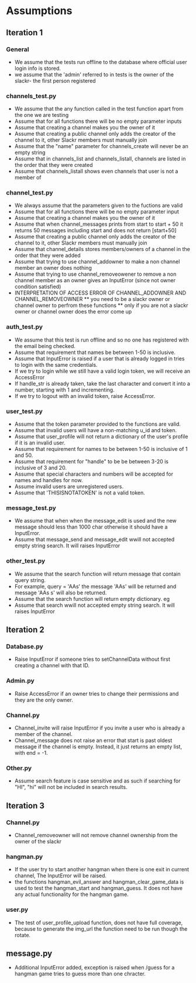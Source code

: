# Assumptions

## Iteration 1

### General

* We assume that the tests run offline to the database where official user login info is stored.
* we assume that the 'admin' referred to in tests is the owner of the slackr- the first person registered

### channels_test.py

* We assume that the any function called in the test function apart from the one we are testing 
* Assume that for all functions there will be no empty parameter inputs
* Assume that creating a channel makes you the owner of it
* Assume that creating a public channel only adds the creator of the channel to it, other Slackr members must manually join
* Assume that the "name" parameter for channels_create will never be an empty string
* Assume that in channels_list and channels_listall, channels are listed in the order that they were created
* Assume that channels_listall shows even channels that user is not a member of

### channel_test.py

* We always assume that the parameters given to the fuctions are valid
* Assume that for all functions there will be no empty parameter input
* Assume that creating a channel makes you the owner of it
* Assume that when channel_messages prints from start to start + 50 it returns 50 messages including start and does not return [start+50]
* Assume that creating a public channel only adds the creator of the channel to it, other Slackr members must manually join
* Assume that channel_details stores members/owners of a channel in the order that they were added
* Assume that trying to use channel_addowner to make a non channel member an owner does nothing
* Assume that trying to use channel_removeowener to remove a non channel member as an owner gives an InputError (since not owner condition satisfied)
* INTERPRETATION OF ACCESS ERROR OF CHANNEL_ADDOWNER AND CHANNEL_REMOVEOWNER
    ** you need to be a slackr owner or channel owner to perfrom these functions
    ** only if you are not a slackr owner or channel owner does the error come up

### auth_test.py

* We assume that this test is run offline and so no one has registered with the email being checked.
* Assume that requirement that names be between 1-50 is inclusive.
* Assume that InputError is raised if a user that is already logged in tries to login with the same credentials.
* If we try to login while we still have a valid login token, we will receive an AccessError
* If handle_str is already taken, take the last character and convert it into a number, starting with 1 and incrementing.
* If we try to logout with an invalid token, raise AccessError.

### user_test.py

* Assume that the token parameter provided to the functions are valid.
* Assume that invalid users will have a non-matching u_id and token.
* Assume that user_profile will not return a dictionary of the user's profile if it is an invalid user.
* Assume that requirement for names to be between 1-50 is inclusive of 1 and 50.
* Assume that requirement for "handle" to be be between 3-20 is inclusive of 3 and 20.
* Assume that special characters and numbers will be accepted for names and handles for now.
* Assume invalid users are unregistered users.
* Assume that 'THISISNOTATOKEN' is not a valid token.

### message_test.py

* We assume that when when the message_edit is used and the new message should less than 1000 char otherwise it should have a InputError.
* Assume that message_send and message_edit wwill not accepted empty string search. It will raises InputError

### other_test.py

* We assume that the search function will  return message that contain query string.
* For example, query = 'AAs' the message 'AAs' will be returned and message 'AAs s' will also be returned.
* Assume that the search function will return empty dictionary. eg 
* Assume that search wwill not accepted empty string search. It will raises InputError

## Iteration 2

### Database.py

* Raise InputError if someone tries to setChannelData without first creating a channel with that ID.

### Admin.py

* Raise AccessError if an owner tries to change their permissions and they are the only owner.

### Channel.py

* Channel_invite will raise InputError if you invite a user who is already a member of the channel.
* Channel_message does not raise an error that start is past oldest message if the channel is empty. Instead, it just returns an empty list, with end = -1.

### Other.py

* Assume search feature is case sensitive and as such if searching for "HI", "hi" will not be included in search results.

## Iteration 3

### Channel.py

* Channel_removeowner will not remove channel ownership from the owner of the slackr

### hangman.py

* If the user try to start another hangman when there is one exit in current channel, The InputError will be raised.
* the functions hangman_evil_answer and hangman_clear_game_data is used to test the hangman_start and hangman_guess. It does not have any actual functionality for the hangman game.

### user.py

* The test of user_profile_upload function, does not have full coverage, because to generate the img_url the function need to be run though the rotate.

## message.py

* Additional InputError added, exception is raised when /guess for a hangman game tries to guess more than one chracter.
